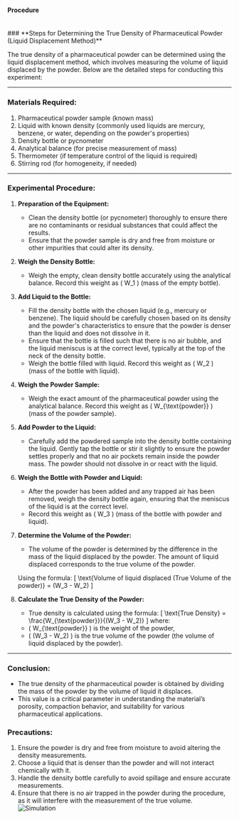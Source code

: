 #### Procedure
<br>
### **Steps for Determining the True Density of Pharmaceutical Powder (Liquid Displacement Method)**

The true density of a pharmaceutical powder can be determined using the liquid displacement method, which involves measuring the volume of liquid displaced by the powder. Below are the detailed steps for conducting this experiment:

---

### **Materials Required:**
1. Pharmaceutical powder sample (known mass)
2. Liquid with known density (commonly used liquids are mercury, benzene, or water, depending on the powder's properties)
3. Density bottle or pycnometer
4. Analytical balance (for precise measurement of mass)
5. Thermometer (if temperature control of the liquid is required)
6. Stirring rod (for homogeneity, if needed)

---

### **Experimental Procedure:**

1. **Preparation of the Equipment:**
   - Clean the density bottle (or pycnometer) thoroughly to ensure there are no contaminants or residual substances that could affect the results.
   - Ensure that the powder sample is dry and free from moisture or other impurities that could alter its density.

2. **Weigh the Density Bottle:**
   - Weigh the empty, clean density bottle accurately using the analytical balance. Record this weight as \( W_1 \) (mass of the empty bottle).
   
3. **Add Liquid to the Bottle:**
   - Fill the density bottle with the chosen liquid (e.g., mercury or benzene). The liquid should be carefully chosen based on its density and the powder's characteristics to ensure that the powder is denser than the liquid and does not dissolve in it.
   - Ensure that the bottle is filled such that there is no air bubble, and the liquid meniscus is at the correct level, typically at the top of the neck of the density bottle.
   - Weigh the bottle filled with liquid. Record this weight as \( W_2 \) (mass of the bottle with liquid).

4. **Weigh the Powder Sample:**
   - Weigh the exact amount of the pharmaceutical powder using the analytical balance. Record this weight as \( W_{\text{powder}} \) (mass of the powder sample).

5. **Add Powder to the Liquid:**
   - Carefully add the powdered sample into the density bottle containing the liquid. Gently tap the bottle or stir it slightly to ensure the powder settles properly and that no air pockets remain inside the powder mass. The powder should not dissolve in or react with the liquid.

6. **Weigh the Bottle with Powder and Liquid:**
   - After the powder has been added and any trapped air has been removed, weigh the density bottle again, ensuring that the meniscus of the liquid is at the correct level.
   - Record this weight as \( W_3 \) (mass of the bottle with powder and liquid).

7. **Determine the Volume of the Powder:**
   - The volume of the powder is determined by the difference in the mass of the liquid displaced by the powder. The amount of liquid displaced corresponds to the true volume of the powder. 
   
   Using the formula:
   \[
   \text{Volume of liquid displaced (True Volume of the powder)} = (W_3 - W_2)
   \]

8. **Calculate the True Density of the Powder:**
   - True density is calculated using the formula:
   \[
   \text{True Density} = \frac{W_{\text{powder}}}{(W_3 - W_2)}
   \]
   where:
   - \( W_{\text{powder}} \) is the weight of the powder,
   - \( (W_3 - W_2) \) is the true volume of the powder (the volume of liquid displaced by the powder).

---

### **Conclusion:**
- The true density of the pharmaceutical powder is obtained by dividing the mass of the powder by the volume of liquid it displaces.
- This value is a critical parameter in understanding the material’s porosity, compaction behavior, and suitability for various pharmaceutical applications.

### **Precautions:**
1. Ensure the powder is dry and free from moisture to avoid altering the density measurements.
2. Choose a liquid that is denser than the powder and will not interact chemically with it.
3. Handle the density bottle carefully to avoid spillage and ensure accurate measurements.
4. Ensure that there is no air trapped in the powder during the procedure, as it will interfere with the measurement of the true volume.
![Simulation](images/experiment-td2.gif)
